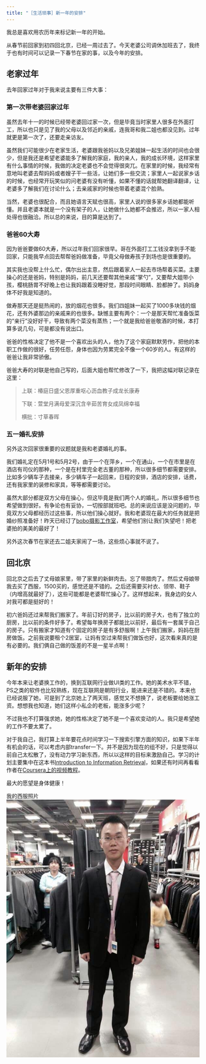 ```yaml
---
title: "［生活琐事］新一年的安排"
---
```


我总是喜欢用农历年来标记新一年的开始。

从春节前回家到初四回北京，已经一周过去了。今天老婆公司调休加班去了，我终于也有时间可以记录一下春节在家的事，以及今年的安排。

## 老家过年

去年回家过年对于我来说主要有三件大事：

### 第一次带老婆回家过年

虽然去年十一的时候已经带老婆回过家一次，但是毕竟当时家里人很多在外面打工，所以也只是见了我的父母以及邻近的亲戚，连我哥和我二姐也都没见到。过年就更是第一次了，还要走亲访友。

虽然我们可能很少在老家生活，老婆跟我爸妈以及兄弟姐妹一起生活的时间也会很少，但是我还是希望老婆能多了解我的家庭，我的亲人，我的成长环境，这样家里有什么事情的时候，我做的决定老婆也不会觉得很突兀。在家里的时候，我经常有意地叫老婆去帮妈妈或者嫂子干一些活，让她们多一些交流；家里人一起说家乡话的时候，也经常开玩笑似的问老婆有没有听懂，如果不懂的话就帮她翻译翻译，让老婆多了解我们在讨论什么；去亲戚家的时候也带着老婆混个脸熟。

当然，老婆也很配合，而且她语言天赋也很高，家里人说的很多家乡话她都能听懂。并且老婆本就是一个没有架子的人，让她做什么她都不会推迟，所以一家人相处得也很融洽。所以总的来说，目的算是达到了。

### 爸爸60大寿

因为爸爸要做60大寿，所以过年我们回家很早。哥在外面打工工钱没拿到手不能回家，只能我早点回去帮帮爸妈做准备，毕竟父母做寿孩子到场也是很重要的。

其实我也没帮上什么忙，偶尔出出主意，然后跟着家人一起去市场帮着买菜。主要操心的还是爸妈，特别是妈妈，前几天还要帮其他亲戚“掌勺”，又要帮大姐带小孩，樱桃肠胃不好晚上也让我妈跟着没睡好觉，那段时间眼睛、脸都肿了。妈妈身体不好我是知道的。

做寿那天还是挺热闹的，放的烟花也很多。我们四姐妹一起买了1000多块钱的烟花，还有外婆那边的亲戚来的也很多。缺憾主要有两个：一个是那天帮忙准备饭菜的“亲行”没好好干，导致有两个菜没有蒸热；一个就是我给爸爸敬酒的时候，本打算多说几句，可是都没有说出口。

爸爸的性格决定了他不是一个喜欢出头的人，他为了这个家庭默默劳作，把他的本职工作做的很好，任劳任怨，身体也因为劳累完全不像一个60岁的人。有这样的爸爸让我非常骄傲。

爸爸大寿的对联是他自己写的，后面大姐也帮忙修改了一下，我把这幅对联记录在这里：

> 上联：椿庭日盛父恩厚重呕心沥血教子成龙长康寿
>
> 下联：萱堂月满母爱深沉含辛茹苦育女成凤绵幸福
>
> 横批：寸草春晖

### 五一婚礼安排

另外这次回家很重要的议题就是我和老婆婚礼的事。

我们婚礼定在5月1号和5月2号，由于一个在萍乡，一个在通山，一个在市里是在酒店有司仪的那种，一个是在村里完全老古董的那种，所以很多细节都需要安排。比如多少辆车子去接亲，多少辆车子一起回来，日程的安排，酒店的安排，话费，还有我家里的装修和家具，等等都需要讨论。

虽然大部分都是双方父母在操心，但这毕竟是我们两个人的婚礼，所以很多细节也希望做到很好。有争论也有妥协，一切按部就班吧。总的来说应该是没问题的，毕竟双方父母都经历过这些事，所以他们操心就好。我和老婆现在最大的任务就是把婚纱照准备好！昨天已经订了[bobo摄影工作室](http://www.bjbobo.com/)，希望他们别让我们失望吧！把老婆拍的美美的最好了！


另外这次春节在家还去二姐夫家闹了一场，这些烦心事就不说了。

## 回北京

回北京之后去了丈母娘家里，带了家里的新鲜肉去。忘了带腊肉了。然后丈母娘带我去买了西服，1500买的，感觉还是不错的。之后还需要买衬衣、领带、鞋子（内增高就最好了），这些可能都是老婆帮忙操心了。这样想起来，我身边的女人对我可都是挺好的！

初六爸妈还过来帮我们搬家了。年前订好的房子，比以前的房子大，也有了独立的厨房，比以前的条件好多了。希望每年换房子都能比以前好，最后有一套属于自己的房子。只有搬家才知道有个固定的房子是有多舒服啊！上午我们搬家，妈妈在厨房做饭。之前我说要租个2居室，让妈有空过来帮我们做饭也好，这次看来真的是有必要的。我们俩自己做的饭差的不是一星半点啊！

## 新年的安排

今年本来让老婆换工作的，换到互联网行业做UI类的工作。她的美术水平不错，PS之类的软件也比较熟练，现在互联网是朝阳行业，能进来还是不错的。本来也已经说服了她，可是到了北京她上了两天班，感觉又不想换了，说老板要给她涨工资。想想我也知道，她们这样小私企的老板，能涨多少呢？

不过我也不打算强求她，她的性格决定了她不是一个喜欢变动的人。我只是希望她的工作不要太累了。

对于我自己，我打算上半年要花点时间学习一下搜索引擎方面的知识，如果下半年有机会的话，可以考虑内部transfer一下。并不是因为现在的组不好，只是觉得以前自己太松散了，没有动力学习新东西，所以以这样的目标来激励自己。学习的计划主要集中在这本书[Introduction to Information Retrieval](http://nlp.stanford.edu/IR-book/)，如果还有时间再看看作者在[Coursera上的视频教程](https://class.coursera.org/nlp/lecture/preview)。


最大的愿望是身体健康！

我的西服照片
![西服照片](/images/wedding-suit.jpg "西服照片，请勿看脸")